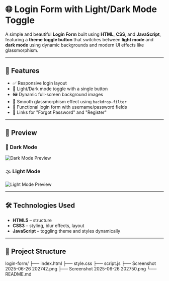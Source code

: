 # 🌐 Login Form with Light/Dark Mode Toggle

A simple and beautiful **Login Form** built using **HTML**, **CSS**, and **JavaScript**, featuring a **theme toggle button** that switches between **light mode** and **dark mode** using dynamic backgrounds and modern UI effects like glassmorphism.

---

## 🚀 Features

- ✅ Responsive login layout
- 🌙 Light/Dark mode toggle with a single button
- 🖼️ Dynamic full-screen background images
- 💎 Smooth glassmorphism effect using `backdrop-filter`
- 🔐 Functional login form with username/password fields
- 🔄 Links for "Forgot Password" and "Register"

---

## 📸 Preview

### 🌌 Dark Mode  
![Dark Mode Preview](./Screenshot%202025-06-26%20202742.png)

### 🌫️ Light Mode  
![Light Mode Preview](./Screenshot%202025-06-26%20202750.png)

---

## 🛠️ Technologies Used

- **HTML5** – structure
- **CSS3** – styling, blur effects, layout
- **JavaScript** – toggling theme and styles dynamically

---

## 📂 Project Structure

login-form/
├── index.html
├── style.css
├── script.js
├── Screenshot 2025-06-26 202742.png
├── Screenshot 2025-06-26 202750.png
└── README.md


